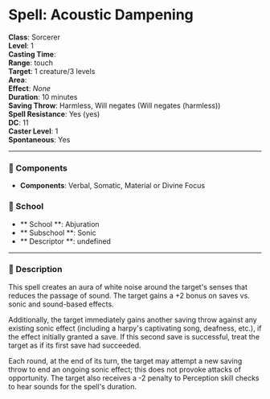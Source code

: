 
# Spell: Acoustic Dampening
**Class**: Sorcerer  
**Level**: 1  
**Casting Time**:   
**Range**: touch  
**Target**: 1 creature/3 levels  
**Area**:   
**Effect**: _None_  
**Duration**: 10 minutes  
**Saving Throw**: Harmless, Will negates (Will negates (harmless))  
**Spell Resistance**: Yes (yes)  
**DC**: 11  
**Caster Level**: 1  
**Spontaneous**: Yes

---

### 🔮 Components
- **Components**: Verbal, Somatic, Material or Divine Focus

### 🏫 School
- ** School **: Abjuration
- ** Subschool **: Sonic
- ** Descriptor **: undefined
---

### 📜 Description
This spell creates an aura of white noise around the target's senses that reduces the passage of sound. The target gains a +2 bonus on saves vs. sonic and sound-based effects.

Additionally, the target immediately gains another saving throw against any existing sonic effect (including a harpy's captivating song, deafness, etc.), if the effect initially granted a save. If this second save is successful, treat the target as if its first save had succeeded.

Each round, at the end of its turn, the target may attempt a new saving throw to end an ongoing sonic effect; this does not provoke attacks of opportunity. The target also receives a -2 penalty to Perception skill checks to hear sounds for the spell's duration.
